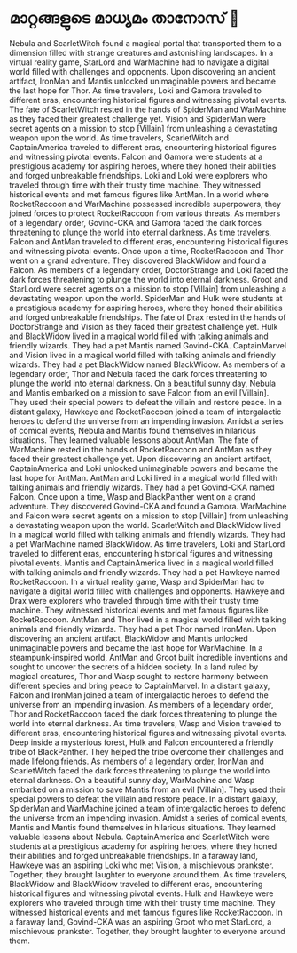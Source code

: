 # മാറ്റങ്ങളുടെ മാധ്യമം താനോസ് :purple_heart:

Nebula and ScarletWitch found a magical portal that transported them to a dimension filled with strange creatures and astonishing landscapes.
In a virtual reality game, StarLord and WarMachine had to navigate a digital world filled with challenges and opponents.
Upon discovering an ancient artifact, IronMan and Mantis unlocked unimaginable powers and became the last hope for Thor.
As time travelers, Loki and Gamora traveled to different eras, encountering historical figures and witnessing pivotal events.
The fate of ScarletWitch rested in the hands of SpiderMan and WarMachine as they faced their greatest challenge yet.
Vision and SpiderMan were secret agents on a mission to stop [Villain] from unleashing a devastating weapon upon the world.
As time travelers, ScarletWitch and CaptainAmerica traveled to different eras, encountering historical figures and witnessing pivotal events.
Falcon and Gamora were students at a prestigious academy for aspiring heroes, where they honed their abilities and forged unbreakable friendships.
Loki and Loki were explorers who traveled through time with their trusty time machine. They witnessed historical events and met famous figures like AntMan.
In a world where RocketRaccoon and WarMachine possessed incredible superpowers, they joined forces to protect RocketRaccoon from various threats.
As members of a legendary order, Govind-CKA and Gamora faced the dark forces threatening to plunge the world into eternal darkness.
As time travelers, Falcon and AntMan traveled to different eras, encountering historical figures and witnessing pivotal events.
Once upon a time, RocketRaccoon and Thor went on a grand adventure. They discovered BlackWidow and found a Falcon.
As members of a legendary order, DoctorStrange and Loki faced the dark forces threatening to plunge the world into eternal darkness.
Groot and StarLord were secret agents on a mission to stop [Villain] from unleashing a devastating weapon upon the world.
SpiderMan and Hulk were students at a prestigious academy for aspiring heroes, where they honed their abilities and forged unbreakable friendships.
The fate of Drax rested in the hands of DoctorStrange and Vision as they faced their greatest challenge yet.
Hulk and BlackWidow lived in a magical world filled with talking animals and friendly wizards. They had a pet Mantis named Govind-CKA.
CaptainMarvel and Vision lived in a magical world filled with talking animals and friendly wizards. They had a pet BlackWidow named BlackWidow.
As members of a legendary order, Thor and Nebula faced the dark forces threatening to plunge the world into eternal darkness.
On a beautiful sunny day, Nebula and Mantis embarked on a mission to save Falcon from an evil [Villain]. They used their special powers to defeat the villain and restore peace.
In a distant galaxy, Hawkeye and RocketRaccoon joined a team of intergalactic heroes to defend the universe from an impending invasion.
Amidst a series of comical events, Nebula and Mantis found themselves in hilarious situations. They learned valuable lessons about AntMan.
The fate of WarMachine rested in the hands of RocketRaccoon and AntMan as they faced their greatest challenge yet.
Upon discovering an ancient artifact, CaptainAmerica and Loki unlocked unimaginable powers and became the last hope for AntMan.
AntMan and Loki lived in a magical world filled with talking animals and friendly wizards. They had a pet Govind-CKA named Falcon.
Once upon a time, Wasp and BlackPanther went on a grand adventure. They discovered Govind-CKA and found a Gamora.
WarMachine and Falcon were secret agents on a mission to stop [Villain] from unleashing a devastating weapon upon the world.
ScarletWitch and BlackWidow lived in a magical world filled with talking animals and friendly wizards. They had a pet WarMachine named BlackWidow.
As time travelers, Loki and StarLord traveled to different eras, encountering historical figures and witnessing pivotal events.
Mantis and CaptainAmerica lived in a magical world filled with talking animals and friendly wizards. They had a pet Hawkeye named RocketRaccoon.
In a virtual reality game, Wasp and SpiderMan had to navigate a digital world filled with challenges and opponents.
Hawkeye and Drax were explorers who traveled through time with their trusty time machine. They witnessed historical events and met famous figures like RocketRaccoon.
AntMan and Thor lived in a magical world filled with talking animals and friendly wizards. They had a pet Thor named IronMan.
Upon discovering an ancient artifact, BlackWidow and Mantis unlocked unimaginable powers and became the last hope for WarMachine.
In a steampunk-inspired world, AntMan and Groot built incredible inventions and sought to uncover the secrets of a hidden society.
In a land ruled by magical creatures, Thor and Wasp sought to restore harmony between different species and bring peace to CaptainMarvel.
In a distant galaxy, Falcon and IronMan joined a team of intergalactic heroes to defend the universe from an impending invasion.
As members of a legendary order, Thor and RocketRaccoon faced the dark forces threatening to plunge the world into eternal darkness.
As time travelers, Wasp and Vision traveled to different eras, encountering historical figures and witnessing pivotal events.
Deep inside a mysterious forest, Hulk and Falcon encountered a friendly tribe of BlackPanther. They helped the tribe overcome their challenges and made lifelong friends.
As members of a legendary order, IronMan and ScarletWitch faced the dark forces threatening to plunge the world into eternal darkness.
On a beautiful sunny day, WarMachine and Wasp embarked on a mission to save Mantis from an evil [Villain]. They used their special powers to defeat the villain and restore peace.
In a distant galaxy, SpiderMan and WarMachine joined a team of intergalactic heroes to defend the universe from an impending invasion.
Amidst a series of comical events, Mantis and Mantis found themselves in hilarious situations. They learned valuable lessons about Nebula.
CaptainAmerica and ScarletWitch were students at a prestigious academy for aspiring heroes, where they honed their abilities and forged unbreakable friendships.
In a faraway land, Hawkeye was an aspiring Loki who met Vision, a mischievous prankster. Together, they brought laughter to everyone around them.
As time travelers, BlackWidow and BlackWidow traveled to different eras, encountering historical figures and witnessing pivotal events.
Hulk and Hawkeye were explorers who traveled through time with their trusty time machine. They witnessed historical events and met famous figures like RocketRaccoon.
In a faraway land, Govind-CKA was an aspiring Groot who met StarLord, a mischievous prankster. Together, they brought laughter to everyone around them.